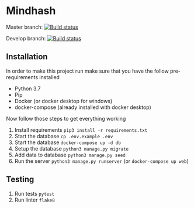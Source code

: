 # Mindhash

Master branch:
[![Build status](https://badge.buildkite.com/a6ccf7b9f3b6afcdf78f28452b51e4e704d50ed30248c57be8.svg?branch=master)](https://buildkite.com/mysign/mysign)

Develop branch:
[![Build status](https://badge.buildkite.com/a6ccf7b9f3b6afcdf78f28452b51e4e704d50ed30248c57be8.svg?branch=development)](https://buildkite.com/mysign/mysign)

## Installation
In order to make this project run make sure that you have the follow pre-requirements installed

- Python 3.7
- Pip
- Docker (or docker desktop for windows)
- docker-compose (already installed with docker desktop)

Now follow those steps to get everything working

1. Install requirements `pip3 install -r requirements.txt`
1. Start the database `cp .env.example .env`
1. Start the database `docker-compose up -d db`
1. Setup the database `python3 manage.py migrate`
1. Add data to database `python3 manage.py seed`
1. Run the server `python3 manage.py runserver` (or `docker-compose up web`)

## Testing
1. Run tests `pytest`
1. Run linter `flake8`